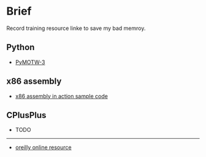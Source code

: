 # Brief

Record training resource linke to save my bad memroy.

## Python
*  [PyMOTW-3](https://pymotw.com/3/index.html)

## x86 assembly

* [x86 assembly in action sample code](https://www.cnblogs.com/leec/p/8081720.html)

## CPlusPlus

* TODO


---

* [oreilly online resource](https://learning.oreilly.com/)
